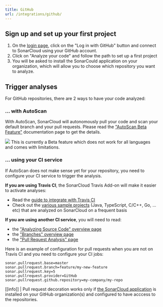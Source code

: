```yaml
---
title: GitHub
url: /integrations/github/
---
```


## Sign up and set up your first project

1. On the [login page](/#sonarcloud#/sessions/new), click on the "Log in with GitHub" button and connect to SonarCloud using your GitHub account.
2. Click on "Analyze your code" and follow the path to set up a first project
3. You will be asked to install the SonarCould application on your organization, which will allow you to choose which
   repository you want to analyze.

## Trigger analyses

For GitHub repositories, there are 2 ways to have your code analyzed:

### ... with AutoScan

With AutoScan, SonarCloud will autonomously pull your code and scan your default branch and your pull requests.
Please read the ["AutoScan Beta Feature"](/autoscan/) documentation page to get the details.

![](/images/exclamation.svg) This is currently a Beta feature which does not work for all languages and comes with limitations. 

### ... using your CI service

If AutoScan does not make sense yet for your repository, you need to configure your CI service to trigger the analysis.

**If you are using Travis CI**, the SonarCloud Travis Add-on will make it easier to activate analyses:

* Read the [guide to integrate with Travis CI](https://docs.travis-ci.com/user/sonarcloud/)
* Check out the [various sample projects](https://github.com/SonarSource/sonarcloud_examples) (Java, TypeScript, C/C++, Go, ... etc) that are analyzed on SonarCloud on a frequent basis

**If you are using another CI service**, you will need to read:

* the ["Analyzing Source Code" overview page](/analysis/overview/)
* the ["Branches" overview page](/branches/overview/)
* the ["Pull Request Analysis" page](/analysis/pull-request/)

Here is an example of configuration for pull requests when you are not on Travis CI and you need to configure your CI jobs:
```
sonar.pullrequest.base=master
sonar.pullrequest.branch=feature/my-new-feature
sonar.pullrequest.key=5
sonar.pullrequest.provider=GitHub
sonar.pullrequest.github.repository=my-company/my-repo
```

[[info]]
| Pull request decoration works only if [the SonarCloud application](https://github.com/apps/sonarcloud) is installed on your GitHub organization(s) and configured to have acccess to the repositories.
